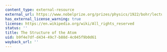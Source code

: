 ```yaml
---
content_type: external-resource
external_url: https://www.nobelprize.org/prizes/physics/1922/bohr/lecture/
has_external_license_warning: true
license: https://en.wikipedia.org/wiki/All_rights_reserved
status: ''
title: The Structure of the Atom
uid: b9f4e7df-d434-49c7-b88d-4c045f9b0d61
wayback_url: ''
---
```

